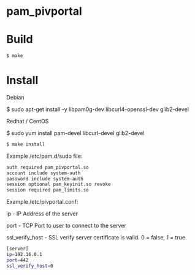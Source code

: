 pam_pivportal
==================


Build
====

```bash
$ make
```

Install
====

Debian

$ sudo apt-get install -y libpam0g-dev libcurl4-openssl-dev glib2-devel

Redhat / CentOS

$ sudo yum install pam-devel libcurl-devel glib2-devel

```bash
$ make install
```

Example /etc/pam.d/sudo file:

```bash
auth required pam_pivportal.so
account include system-auth
password include system-auth
session optional pam_keyinit.so revoke
session required pam_limits.so
```

Example /etc/pivportal.conf:

ip - IP Address of the server

port - TCP Port to user to connect to the server

ssl_verify_host - SSL verify server certificate is valid. 0 = false, 1 = true.

```bash
[server]
ip=192.16.0.1
port=442
ssl_verify_host=0
```